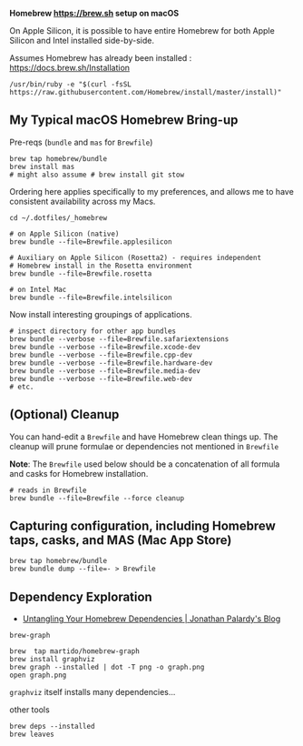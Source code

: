 **Homebrew https://brew.sh setup on macOS**

On Apple Silicon, it is possible to have entire Homebrew for both Apple Silicon and Intel installed side-by-side.

Assumes Homebrew has already been installed : https://docs.brew.sh/Installation

```shell
/usr/bin/ruby -e "$(curl -fsSL https://raw.githubusercontent.com/Homebrew/install/master/install)"
```

My Typical macOS Homebrew Bring-up
----------------------------------

Pre-reqs (`bundle` and `mas` for `Brewfile`\)

```shell
brew tap homebrew/bundle
brew install mas
# might also assume # brew install git stow
```

Ordering here applies specifically to my preferences, and allows me to have consistent availability across my Macs.

```shell
cd ~/.dotfiles/_homebrew

# on Apple Silicon (native)
brew bundle --file=Brewfile.applesilicon

# Auxiliary on Apple Silicon (Rosetta2) - requires independent
# Homebrew install in the Rosetta environment
brew bundle --file=Brewfile.rosetta

# on Intel Mac
brew bundle --file=Brewfile.intelsilicon
```

Now install interesting groupings of applications.

```
# inspect directory for other app bundles
brew bundle --verbose --file=Brewfile.safariextensions
brew bundle --verbose --file=Brewfile.xcode-dev
brew bundle --verbose --file=Brewfile.cpp-dev
brew bundle --verbose --file=Brewfile.hardware-dev
brew bundle --verbose --file=Brewfile.media-dev
brew bundle --verbose --file=Brewfile.web-dev
# etc.
```

(Optional) Cleanup
------------------

You can hand-edit a `Brewfile` and have Homebrew clean things up. The cleanup will prune formulae or dependencies not mentioned in `Brewfile`

**Note**: The `Brewfile` used below should be a concatenation of all formula and casks for Homebrew installation.

```shell
# reads in Brewfile
brew bundle --file=Brewfile --force cleanup
```

Capturing configuration, including Homebrew taps, casks, and MAS (Mac App Store)
--------------------------------------------------------------------------------

```shell
brew tap homebrew/bundle
brew bundle dump --file=- > Brewfile
```

Dependency Exploration
----------------------

-	[Untangling Your Homebrew Dependencies | Jonathan Palardy's Blog](https://blog.jpalardy.com/posts/untangling-your-homebrew-dependencies/)

`brew-graph`

```
brew  tap martido/homebrew-graph
brew install graphviz
brew graph --installed | dot -T png -o graph.png
open graph.png
```

`graphviz` itself installs many dependencies...


other tools

```
brew deps --installed
brew leaves
```
